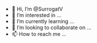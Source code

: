 - 👋 Hi, I’m @SurrogatV
- 👀 I’m interested in ...
- 🌱 I’m currently learning ...
- 💞️ I’m looking to collaborate on ...
- 📫 How to reach me ...

<!---
SurrogatV/SurrogatV is a ✨ special ✨ repository because its `README.md` (this file) appears on your GitHub profile.
You can click the Preview link to take a look at your changes.
--->
